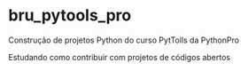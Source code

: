 # bru_pytools_pro
Construção de projetos Python do curso PytTolls da PythonPro

Estudando como contribuir com projetos  de códigos abertos